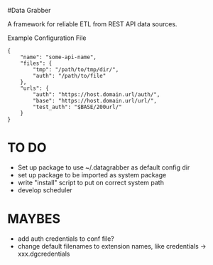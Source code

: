 #Data Grabber

A framework for reliable ETL from REST API data sources.

Example Configuration File
```
{
	"name": "some-api-name",
	"files": {
		"tmp": "/path/to/tmp/dir/",
		"auth": "/path/to/file"
	},
	"urls": {
		"auth": "https://host.domain.url/auth/",
		"base": "https://host.domain.url/url/",
		"test_auth": "$BASE/200url/"
	}
}
```

# TO DO
* Set up package to use ~/.datagrabber as default config dir
* set up package to be imported as system package
* write "install" script to put on correct system path
* develop scheduler

# MAYBES
* add auth credentials to conf file?
* change default filenames to extension names, like credentials -> xxx.dgcredentials

